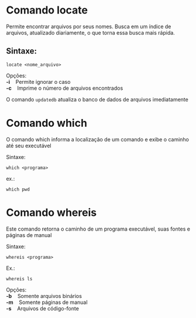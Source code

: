 # Comando locate

Permite encontrar arquivos por seus nomes.
Busca em um índice de arquivos, atualizado diariamente, o que torna essa busca mais rápida.

## Sintaxe:

```
locate <nome_arquivo>
```

Opções:<br/>
**-i**    Permite ignorar o caso<br/>
**-c**    Imprime o número de arquivos encontrados<br/>

O comando `updatedb` atualiza o banco de dados de arquivos imediatamente

# Comando which
O comando which informa a localização de um comando e exibe o caminho até seu executável

Sintaxe:
```
which <programa>
```

ex.:
```
which pwd
```
# Comando whereis
Este comando retorna o caminho de um programa executável, suas fontes e páginas de manual

Sintaxe:
```
whereis <programa>
```

Ex.:
```
whereis ls
```

Opções:<br/>
**-b**    Somente arquivos binários<br/>
**-m**    Somente páginas de manual<br/>
**-s**    Arquivos de código-fonte<br/>
